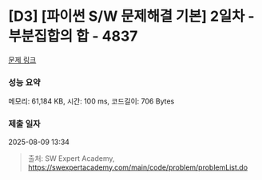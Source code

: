 # [D3] [파이썬 S/W 문제해결 기본] 2일차 - 부분집합의 합 - 4837 

[문제 링크](https://swexpertacademy.com/main/code/problem/problemDetail.do?contestProbId=AWTLbGI6p2UDFAVT) 

### 성능 요약

메모리: 61,184 KB, 시간: 100 ms, 코드길이: 706 Bytes

### 제출 일자

2025-08-09 13:34



> 출처: SW Expert Academy, https://swexpertacademy.com/main/code/problem/problemList.do